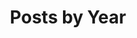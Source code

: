 ---
title: "Posts by Year"
layout: posts
permalink : /year-archive/
author_profile : true
sidebar_main : true
---